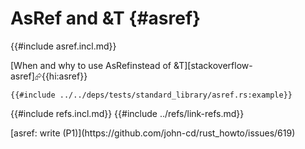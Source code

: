 # AsRef and &T {#asref}

{{#include asref.incl.md}}

[When and why to use AsRef<T>instead of &T][stackoverflow-asref]⮳{{hi:asref}}

```rust,editable
{{#include ../../deps/tests/standard_library/asref.rs:example}}
```

{{#include refs.incl.md}}
{{#include ../refs/link-refs.md}}

<div class="hidden">
[asref: write (P1)](https://github.com/john-cd/rust_howto/issues/619)

</div>
